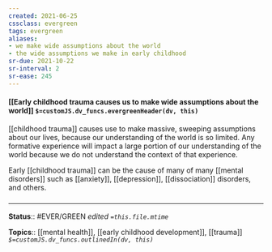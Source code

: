 ```yaml
---
created: 2021-06-25
cssclass: evergreen
tags: evergreen
aliases:
- we make wide assumptions about the world
- the wide assumptions we make in early childhood
sr-due: 2021-10-22
sr-interval: 2
sr-ease: 245
---
```


#### [[Early childhood trauma causes us to make wide assumptions about the world]] `$=customJS.dv_funcs.evergreenHeader(dv, this)`

[[childhood trauma]] causes use to make massive, sweeping assumptions about our lives, because our understanding of the world is so limited. Any formative experience will impact a large portion of our understanding of the world because we do not understand the context of that experience. 

Early [[childhood trauma]] can be the cause of many of many [[mental disorders]] such as [[anxiety]], [[depression]], [[dissociation]] disorders, and others. 

### <hr class="footnote"/>

**Status**:: #EVER/GREEN 
*edited `=this.file.mtime`*

**Topics**:: [[mental health]], [[early childhood development]], [[trauma]]
*`$=customJS.dv_funcs.outlinedIn(dv, this)`*

